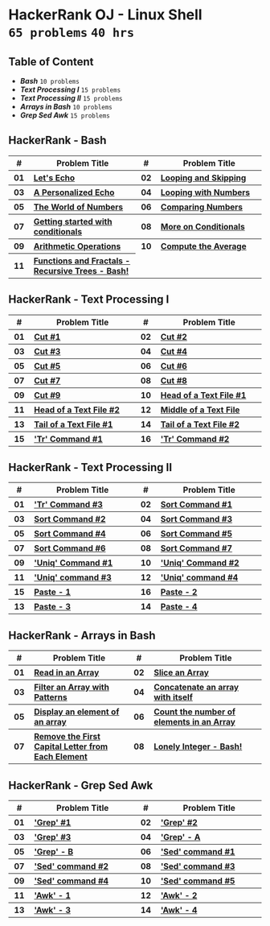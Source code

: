 # HackerRank OJ - Linux Shell <br> `65 problems` `40 hrs`

## Table of Content

- ***Bash***                `10 problems`
- ***Text Processing I***   `15 problems`
- ***Text Processing II***  `15 problems`
- ***Arrays in Bash***      `10 problems`
- ***Grep Sed Awk***        `15 problems`

## HackerRank - Bash

<table>
    <head>
        <tr>
<th align="center">#</th>
<th align="center" width="600px">Problem Title</th>
<th align="center">#</th>
<th align="center" width="600px">Problem Title</th>
        </tr>
    </head>
    <tbody>
        <tr>
<th align="center" width="50px">01</th><th align="left" width="550px"><a href="https://hackerrank.com/challenges/bash-tutorials-lets-echo/problem">Let's Echo</a></th>
<th align="center" width="50px">02</th><th align="left" width="550px"><a href="https://hackerrank.com/challenges/bash-tutorials---looping-and-skipping/problem">Looping and Skipping</a></th>
        </tr>
        <tr>
<th align="center" width="50px">03</th><th align="left" width="550px"><a href="https://hackerrank.com/challenges/bash-tutorials---a-personalized-echo/problem">A Personalized Echo</a></th>
<th align="center" width="50px">04</th><th align="left" width="550px"><a href="https://hackerrank.com/challenges/bash-tutorials---looping-with-numbers/problem">Looping with Numbers</a></th>
        </tr>
        <tr>
<th align="center" width="50px">05</th><th align="left" width="550px"><a href="https://hackerrank.com/challenges/bash-tutorials---the-world-of-numbers/problem">The World of Numbers</a></th>
<th align="center" width="50px">06</th><th align="left" width="550px"><a href="https://hackerrank.com/challenges/bash-tutorials---comparing-numbers/problem">Comparing Numbers</a></th>
        </tr>
        <tr>
<th align="center" width="50px">07</th><th align="left" width="550px"><a href="https://hackerrank.com/challenges/bash-tutorials---getting-started-with-conditionals/problem">Getting started with conditionals</a></th>
<th align="center" width="50px">08</th><th align="left" width="550px"><a href="https://hackerrank.com/challenges/bash-tutorials---more-on-conditionals/problem">More on Conditionals</a></th>
        </tr>
        <tr>
<th align="center" width="50px">09</th><th align="left" width="550px"><a href="https://hackerrank.com/challenges/bash-tutorials---arithmetic-operations/problem">Arithmetic Operations</a></th>
<th align="center" width="50px">10</th><th align="left" width="550px"><a href="https://hackerrank.com/challenges/bash-tutorials---compute-the-average/problem">Compute the Average</a></th>
        </tr>
        <tr>
<th align="center" width="50px">11</th><th align="left" width="550px"><a href="https://hackerrank.com/challenges/fractal-trees-all/problem">Functions and Fractals - Recursive Trees - Bash!</a></th>
        </tr>
    </tbody>
</table>

## HackerRank - Text Processing I

<table>
    <head>
        <tr>
<th align="center">#</th>
<th align="center" width="600px">Problem Title</th>
<th align="center">#</th>
<th align="center" width="600px">Problem Title</th>
        </tr>
    </head>
    <tbody>
        <tr>
<th align="center" width="50px">01</th><th align="left" width="550px"><a href="https://hackerrank.com/challenges/text-processing-cut-1/problem">Cut #1</a></th>
<th align="center" width="50px">02</th><th align="left" width="550px"><a href="https://hackerrank.com/challenges/text-processing-cut-2/problem">Cut #2</a></th>
        </tr>
        <tr>
<th align="center" width="50px">03</th><th align="left" width="550px"><a href="https://hackerrank.com/challenges/text-processing-cut-3/problem">Cut #3</a></th>
<th align="center" width="50px">04</th><th align="left" width="550px"><a href="https://hackerrank.com/challenges/text-processing-cut-4/problem">Cut #4</a></th>
        </tr>
        <tr>
<th align="center" width="50px">05</th><th align="left" width="550px"><a href="https://hackerrank.com/challenges/text-processing-cut-5/problem">Cut #5</a></th>
<th align="center" width="50px">06</th><th align="left" width="550px"><a href="https://hackerrank.com/challenges/text-processing-cut-6/problem">Cut #6</a></th>
        </tr>
        <tr>
<th align="center" width="50px">07</th><th align="left" width="550px"><a href="https://hackerrank.com/challenges/text-processing-cut-7/problem">Cut #7</a></th>
<th align="center" width="50px">08</th><th align="left" width="550px"><a href="https://hackerrank.com/challenges/text-processing-cut-8/problem">Cut #8</a></th>
        </tr>
        <tr>
<th align="center" width="50px">09</th><th align="left" width="550px"><a href="https://hackerrank.com/challenges/text-processing-cut-9/problem">Cut #9</a></th>
<th align="center" width="50px">10</th><th align="left" width="550px"><a href="https://hackerrank.com/challenges/text-processing-head-1/problem">Head of a Text File #1</a></th>
        </tr>
        <tr>
<th align="center" width="50px">11</th><th align="left" width="550px"><a href="https://hackerrank.com/challenges/text-processing-head-2/problem">Head of a Text File #2</a></th>
<th align="center" width="50px">12</th><th align="left" width="550px"><a href="https://hackerrank.com/challenges/text-processing-in-linux---the-middle-of-a-text-file/problem">Middle of a Text File</a></th>
        </tr>
        <tr>
<th align="center" width="50px">13</th><th align="left" width="550px"><a href="https://hackerrank.com/challenges/text-processing-tail-1/problem">Tail of a Text File #1</a></th>
<th align="center" width="50px">14</th><th align="left" width="550px"><a href="https://hackerrank.com/challenges/text-processing-tail-2/problem">Tail of a Text File #2</a></th>
        </tr>
        <tr>
<th align="center" width="50px">15</th><th align="left" width="550px"><a href="https://hackerrank.com/challenges/text-processing-tr-1/problem">'Tr' Command #1</a></th>
<th align="center" width="50px">16</th><th align="left" width="550px"><a href="https://hackerrank.com/challenges/text-processing-tr-2/problem">'Tr' Command #2</a></th>
        </tr>
    </tbody>
</table>

## HackerRank - Text Processing II

<table>
    <head>
        <tr>
<th align="center">#</th>
<th align="center" width="600px">Problem Title</th>
<th align="center">#</th>
<th align="center" width="600px">Problem Title</th>
        </tr>
    </head>
    <tbody>
        <tr>
<th align="center" width="50px">01</th><th align="left" width="550px"><a href="https://hackerrank.com/challenges/text-processing-tr-3/problem">'Tr' Command #3</a></th>
<th align="center" width="50px">02</th><th align="left" width="550px"><a href="https://hackerrank.com/challenges/text-processing-sort-1/problem">Sort Command #1</a></th>
        </tr>
        <tr>
<th align="center" width="50px">03</th><th align="left" width="550px"><a href="https://hackerrank.com/challenges/text-processing-sort-2/problem">Sort Command #2</a></th>
<th align="center" width="50px">04</th><th align="left" width="550px"><a href="https://hackerrank.com/challenges/text-processing-sort-3/problem">Sort Command #3</a></th>
        </tr>
        <tr>
<th align="center" width="50px">05</th><th align="left" width="550px"><a href="https://hackerrank.com/challenges/text-processing-sort-4/problem">Sort Command #4</a></th>
<th align="center" width="50px">06</th><th align="left" width="550px"><a href="https://hackerrank.com/challenges/text-processing-sort-5/problem">Sort Command #5</a></th>
        </tr>
        <tr>
<th align="center" width="50px">07</th><th align="left" width="550px"><a href="https://hackerrank.com/challenges/text-processing-sort-6/problem">Sort Command #6</a></th>
<th align="center" width="50px">08</th><th align="left" width="550px"><a href="https://hackerrank.com/challenges/text-processing-sort-7/problem">Sort Command #7</a></th>
        </tr>
        <tr>
<th align="center" width="50px">09</th><th align="left" width="550px"><a href="https://hackerrank.com/challenges/text-processing-in-linux-the-uniq-command-1/problem">'Uniq' Command #1</a></th>
<th align="center" width="50px">10</th><th align="left" width="550px"><a href="https://hackerrank.com/challenges/text-processing-in-linux-the-uniq-command-2/problem">'Uniq' Command #2</a></th>
        </tr>
        <tr>
<th align="center" width="50px">11</th><th align="left" width="550px"><a href="https://hackerrank.com/challenges/text-processing-in-linux-the-uniq-command-3/problem">'Uniq' command #3</a></th>
<th align="center" width="50px">12</th><th align="left" width="550px"><a href="https://hackerrank.com/challenges/text-processing-in-linux-the-uniq-command-4/problem">'Uniq' command #4</a></th>
        </tr>
        <tr>
<th align="center" width="50px">15</th><th align="left" width="550px"><a href="https://hackerrank.com/challenges/paste-1/problem">Paste - 1</a></th>
<th align="center" width="50px">16</th><th align="left" width="550px"><a href="https://hackerrank.com/challenges/paste-2/problem">Paste - 2</a></th>
        </tr>
        <tr>
<th align="center" width="50px">13</th><th align="left" width="550px"><a href="https://hackerrank.com/challenges/paste-3/problem">Paste - 3</a></th>
<th align="center" width="50px">14</th><th align="left" width="550px"><a href="https://hackerrank.com/challenges/paste-4/problem">Paste - 4</a></th>
        </tr>
    </tbody>
</table>

## HackerRank - Arrays in Bash

<table>
    <head>
        <tr>
<th align="center">#</th>
<th align="center" width="600px">Problem Title</th>
<th align="center">#</th>
<th align="center" width="600px">Problem Title</th>
        </tr>
    </head>
    <tbody>
        <tr>
<th align="center" width="50px">01</th><th align="left" width="550px"><a href="https://hackerrank.com/challenges/bash-tutorials-read-in-an-array/problem">Read in an Array</a></th>
<th align="center" width="50px">02</th><th align="left" width="550px"><a href="https://hackerrank.com/challenges/bash-tutorials-slice-an-array/problem">Slice an Array</a></th>
        </tr>
        <tr>
<th align="center" width="50px">03</th><th align="left" width="550px"><a href="https://hackerrank.com/challenges/bash-tutorials-filter-an-array-with-patterns/problem">Filter an Array with Patterns</a></th>
<th align="center" width="50px">04</th><th align="left" width="550px"><a href="https://hackerrank.com/challenges/bash-tutorials-concatenate-an-array-with-itself/problem">Concatenate an array with itself</a></th>
        </tr>
        <tr>
<th align="center" width="50px">05</th><th align="left" width="550px"><a href="https://hackerrank.com/challenges/bash-tutorials-display-the-third-element-of-an-array/problem">Display an element of an array</a></th>
<th align="center" width="50px">06</th><th align="left" width="550px"><a href="https://hackerrank.com/challenges/bash-tutorials-count-the-number-of-elements-in-an-array/problem">Count the number of elements in an Array</a></th>
        </tr>
        <tr>
<th align="center" width="50px">07</th><th align="left" width="550px"><a href="https://hackerrank.com/challenges/bash-tutorials-remove-the-first-capital-letter-from-each-array-element/problem">Remove the First Capital Letter from Each Element</a></th>
<th align="center" width="50px">08</th><th align="left" width="550px"><a href="https://hackerrank.com/challenges/lonely-integer-2/problem">Lonely Integer - Bash!</a></th>
        </tr>
    </tbody>
</table>

## HackerRank - Grep Sed Awk

<table>
    <head>
        <tr>
<th align="center">#</th>
<th align="center" width="600px">Problem Title</th>
<th align="center">#</th>
<th align="center" width="600px">Problem Title</th>
        </tr>
    </head>
    <tbody>
        <tr>
<th align="center" width="50px">01</th><th align="left" width="550px"><a href="https://hackerrank.com/challenges/text-processing-in-linux-the-grep-command-1/problem">'Grep' #1</a></th>
<th align="center" width="50px">02</th><th align="left" width="550px"><a href="https://hackerrank.com/challenges/text-processing-in-linux-the-grep-command-2/problem">'Grep' #2</a></th>
        </tr>
        <tr>
<th align="center" width="50px">03</th><th align="left" width="550px"><a href="https://hackerrank.com/challenges/text-processing-in-linux-the-grep-command-3/problem">'Grep' #3</a></th>
<th align="center" width="50px">04</th><th align="left" width="550px"><a href="https://hackerrank.com/challenges/text-processing-in-linux-the-grep-command-4/problem">'Grep' - A</a></th>
        </tr>
        <tr>
<th align="center" width="50px">05</th><th align="left" width="550px"><a href="https://hackerrank.com/challenges/text-processing-in-linux-the-grep-command-5/problem">'Grep' - B</a></th>
<th align="center" width="50px">06</th><th align="left" width="550px"><a href="https://hackerrank.com/challenges/text-processing-in-linux-the-sed-command-1/problem">'Sed' command #1</a></th>
        </tr>
        <tr>
<th align="center" width="50px">07</th><th align="left" width="550px"><a href="https://hackerrank.com/challenges/text-processing-in-linux-the-sed-command-2/problem">'Sed' command #2</a></th>
<th align="center" width="50px">08</th><th align="left" width="550px"><a href="https://hackerrank.com/challenges/text-processing-in-linux-the-sed-command-3/problem">'Sed' command #3</a></th>
        </tr>
        <tr>
<th align="center" width="50px">09</th><th align="left" width="550px"><a href="https://hackerrank.com/challenges/sed-command-4/problem">'Sed' command #4</a></th>
<th align="center" width="50px">10</th><th align="left" width="550px"><a href="https://hackerrank.com/challenges/sed-command-5/problem">'Sed' command #5</a></th>
        </tr>
        <tr>
<th align="center" width="50px">11</th><th align="left" width="550px"><a href="https://hackerrank.com/challenges/awk-1/problem">'Awk' - 1</a></th>
<th align="center" width="50px">12</th><th align="left" width="550px"><a href="https://hackerrank.com/challenges/awk-2/problem">'Awk' - 2</a></th>
        </tr>
        <tr>
<th align="center" width="50px">13</th><th align="left" width="550px"><a href="https://hackerrank.com/challenges/awk-3/problem">'Awk' - 3</a></th>
<th align="center" width="50px">14</th><th align="left" width="550px"><a href="https://hackerrank.com/challenges/awk-4/problem">'Awk' - 4</a></th>
        </tr>
    </tbody>
</table>
